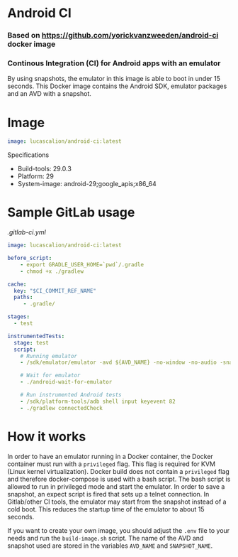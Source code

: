 # Android CI
### Based on https://github.com/yorickvanzweeden/android-ci docker image
### Continous Integration (CI) for Android apps with an emulator
By using snapshots, the emulator in this image is able to boot in under 15 seconds. This Docker image contains the Android SDK, emulator packages and an AVD with a snapshot.

# Image
```yml
image: lucascalion/android-ci:latest
```

Specifications
* Build-tools: 29.0.3
* Platform: 29
* System-image: android-29;google_apis;x86_64

# Sample GitLab usage
*.gitlab-ci.yml*

```yml
image: lucascalion/android-ci:latest

before_script:
    - export GRADLE_USER_HOME=`pwd`/.gradle
    - chmod +x ./gradlew

cache:
  key: "$CI_COMMIT_REF_NAME"
  paths:
     - .gradle/

stages:
  - test

instrumentedTests:
  stage: test
  script:
    # Running emulator
    - /sdk/emulator/emulator -avd ${AVD_NAME} -no-window -no-audio -snapshot ${SNAPSHOT_NAME} &

    # Wait for emulator
    - ./android-wait-for-emulator

    # Run instrumented Android tests
    - /sdk/platform-tools/adb shell input keyevent 82
    - ./gradlew connectedCheck
```


# How it works
In order to have an emulator running in a Docker container, the Docker container must run with a `privileged` flag. This flag is required for KVM (Linux kernel virtualization). Docker build does not contain a `privileged` flag and therefore docker-compose is used with a bash script. The bash script is allowed to run in privileged mode and start the emulator. In order to save a snapshot, an expect script is fired that sets up a telnet connection. In Gitlab/other CI tools, the emulator may start from the snapshot instead of a cold boot. This reduces the startup time of the emulator to about 15 seconds.

If you want to create your own image, you should adjust the `.env` file to your needs and run the `build-image.sh` script. The name of the AVD and snapshot used are stored in the variables `AVD_NAME` and `SNAPSHOT_NAME`.
